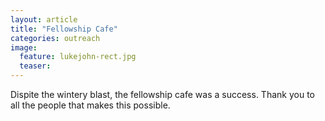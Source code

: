 ```yaml
---
layout: article
title: "Fellowship Cafe"
categories: outreach
image:
  feature: lukejohn-rect.jpg
  teaser: 
---
```


Dispite the wintery blast, the fellowship cafe was a success. Thank you to all the people that makes this possible. 